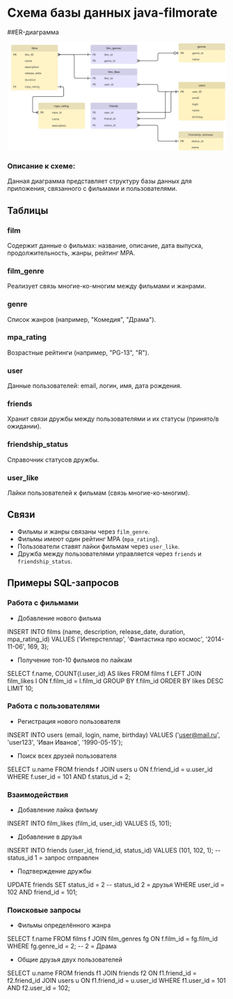 # Схема базы данных java-filmorate

##ER-диаграмма

![ER-диаграмма.](src/main/resources/ER-diagram.png)

### Описание к схеме:

Данная диаграмма представляет структуру базы данных для приложения, связанного с фильмами и пользователями.

## Таблицы

### film
Содержит данные о фильмах: название, описание, дата выпуска, продолжительность, жанры, рейтинг MPA.

### film_genre
Реализует связь многие-ко-многим между фильмами и жанрами.

### genre
Список жанров (например, "Комедия", "Драма").

### mpa_rating
Возрастные рейтинги (например, "PG-13", "R").

### user
Данные пользователей: email, логин, имя, дата рождения.

### friends
Хранит связи дружбы между пользователями и их статусы (принято/в ожидании).

### friendship_status
Справочник статусов дружбы.

### user_like
Лайки пользователей к фильмам (связь многие-ко-многим).

## Связи

- Фильмы и жанры связаны через `film_genre`.
- Фильмы имеют один рейтинг MPA (`mpa_rating`).
- Пользователи ставят лайки фильмам через `user_like`.
- Дружба между пользователями управляется через `friends` и `friendship_status`.

## Примеры SQL-запросов

### Работа с фильмами
- Добавление нового фильма

INSERT INTO films (name, description, release_date, duration, mpa_rating_id)
VALUES ('Интерстеллар', 'Фантастика про космос', '2014-11-06', 169, 3);

- Получение топ-10 фильмов по лайкам

SELECT f.name, COUNT(l.user_id) AS likes
FROM films f
LEFT JOIN film_likes l ON f.film_id = l.film_id
GROUP BY f.film_id
ORDER BY likes DESC
LIMIT 10;

### Работа с пользователями
- Регистрация нового пользователя

INSERT INTO users (email, login, name, birthday)
VALUES ('user@mail.ru', 'user123', 'Иван Иванов', '1990-05-15');

- Поиск всех друзей пользователя

SELECT u.name
FROM friends f
JOIN users u ON f.friend_id = u.user_id
WHERE f.user_id = 101 AND f.status_id = 2;

### Взаимодействия

- Добавление лайка фильму

INSERT INTO film_likes (film_id, user_id)
VALUES (5, 101);

- Добавление в друзья

INSERT INTO friends (user_id, friend_id, status_id)
VALUES (101, 102, 1); -- status_id 1 = запрос отправлен

- Подтверждение дружбы

UPDATE friends
SET status_id = 2 -- status_id 2 = друзья
WHERE user_id = 102 AND friend_id = 101;

### Поисковые запросы

- Фильмы определённого жанра

SELECT f.name
FROM films f
JOIN film_genres fg ON f.film_id = fg.film_id
WHERE fg.genre_id = 2; -- 2 = Драма

- Общие друзья двух пользователей

SELECT u.name
FROM friends f1
JOIN friends f2 ON f1.friend_id = f2.friend_id
JOIN users u ON f1.friend_id = u.user_id
WHERE f1.user_id = 101 AND f2.user_id = 102;
